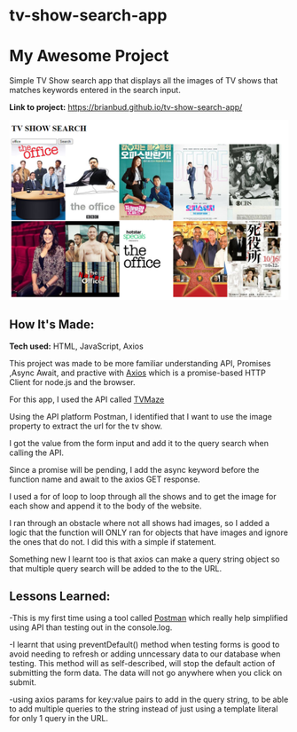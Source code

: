 # tv-show-search-app

# My Awesome Project

Simple TV Show search app that displays all the images of TV shows that matches keywords entered in the search input.

**Link to project:** https://brianbud.github.io/tv-show-search-app/

![alt tag](tv-show-search-screenshot.png)

## How It's Made:

**Tech used:** HTML, JavaScript, Axios

This project was made to be more familiar understanding API, Promises ,Async Await, and practive with [Axios](https://axios-http.com/docs/intro) which is a promise-based HTTP Client for node.js and the browser.

For this app, I used the API called [TVMaze](https://www.tvmaze.com/api)

Using the API platform Postman, I identified that I want to use the image property to extract the url for the tv show.

I got the value from the form input and add it to the query search when calling the API.

Since a promise will be pending, I add the async keyword before the function name and await to the axios GET response.

I used a for of loop to loop through all the shows and to get the image for each show and append it to the body of the website.

I ran through an obstacle where not all shows had images, so I added a logic that the function will ONLY ran for objects that have images and ignore the ones that do not. I did this with a simple if statement.

Something new I learnt too is that axios can make a query string object so that multiple query search will be added to the to the URL.

## Lessons Learned:

-This is my first time using a tool called [Postman](https://www.postman.com/) which really help simplified using API than testing out in the console.log.

-I learnt that using preventDefault() method when testing forms is good to avoid needing to refresh or adding unncessary data to our database when testing. This method will as self-described, will stop the default action of submitting the form data. The data will not go anywhere when you click on submit.

-using axios params for key:value pairs to add in the query string, to be able to add multiple queries to the string instead of just using a template literal for only 1 query in the URL.
